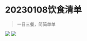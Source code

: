 # 20230108饮食清单

> 一日三餐，简简单单

<img bor src="//cdn.jsdelivr.net/gh/caix-github/pics-storage/d3120230429.jpg">

<img bor src="//cdn.jsdelivr.net/gh/caix-github/pics-storage/d3220230429.jpg">